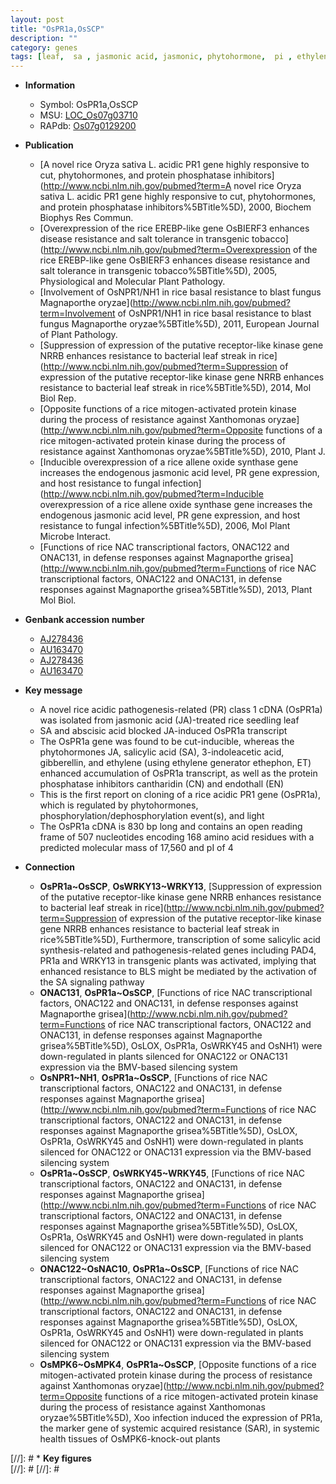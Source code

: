 ```yaml
---
layout: post
title: "OsPR1a,OsSCP"
description: ""
category: genes
tags: [leaf,  sa , jasmonic acid, jasmonic, phytohormone,  pi , ethylene, salicylic acid, gibberellin, seedling]
---
```


* **Information**  
    + Symbol: OsPR1a,OsSCP  
    + MSU: [LOC_Os07g03710](http://rice.plantbiology.msu.edu/cgi-bin/ORF_infopage.cgi?orf=LOC_Os07g03710)  
    + RAPdb: [Os07g0129200](http://rapdb.dna.affrc.go.jp/viewer/gbrowse_details/irgsp1?name=Os07g0129200)  

* **Publication**  
    + [A novel rice Oryza sativa L. acidic PR1 gene highly responsive to cut, phytohormones, and protein phosphatase inhibitors](http://www.ncbi.nlm.nih.gov/pubmed?term=A novel rice Oryza sativa L. acidic PR1 gene highly responsive to cut, phytohormones, and protein phosphatase inhibitors%5BTitle%5D), 2000, Biochem Biophys Res Commun.
    + [Overexpression of the rice EREBP-like gene OsBIERF3 enhances disease resistance and salt tolerance in transgenic tobacco](http://www.ncbi.nlm.nih.gov/pubmed?term=Overexpression of the rice EREBP-like gene OsBIERF3 enhances disease resistance and salt tolerance in transgenic tobacco%5BTitle%5D), 2005, Physiological and Molecular Plant Pathology.
    + [Involvement of OsNPR1/NH1 in rice basal resistance to blast fungus Magnaporthe oryzae](http://www.ncbi.nlm.nih.gov/pubmed?term=Involvement of OsNPR1/NH1 in rice basal resistance to blast fungus Magnaporthe oryzae%5BTitle%5D), 2011, European Journal of Plant Pathology.
    + [Suppression of expression of the putative receptor-like kinase gene NRRB enhances resistance to bacterial leaf streak in rice](http://www.ncbi.nlm.nih.gov/pubmed?term=Suppression of expression of the putative receptor-like kinase gene NRRB enhances resistance to bacterial leaf streak in rice%5BTitle%5D), 2014, Mol Biol Rep.
    + [Opposite functions of a rice mitogen-activated protein kinase during the process of resistance against Xanthomonas oryzae](http://www.ncbi.nlm.nih.gov/pubmed?term=Opposite functions of a rice mitogen-activated protein kinase during the process of resistance against Xanthomonas oryzae%5BTitle%5D), 2010, Plant J.
    + [Inducible overexpression of a rice allene oxide synthase gene increases the endogenous jasmonic acid level, PR gene expression, and host resistance to fungal infection](http://www.ncbi.nlm.nih.gov/pubmed?term=Inducible overexpression of a rice allene oxide synthase gene increases the endogenous jasmonic acid level, PR gene expression, and host resistance to fungal infection%5BTitle%5D), 2006, Mol Plant Microbe Interact.
    + [Functions of rice NAC transcriptional factors, ONAC122 and ONAC131, in defense responses against Magnaporthe grisea](http://www.ncbi.nlm.nih.gov/pubmed?term=Functions of rice NAC transcriptional factors, ONAC122 and ONAC131, in defense responses against Magnaporthe grisea%5BTitle%5D), 2013, Plant Mol Biol.

* **Genbank accession number**  
    + [AJ278436](http://www.ncbi.nlm.nih.gov/nuccore/AJ278436)
    + [AU163470](http://www.ncbi.nlm.nih.gov/nuccore/AU163470)
    + [AJ278436](http://www.ncbi.nlm.nih.gov/nuccore/AJ278436)
    + [AU163470](http://www.ncbi.nlm.nih.gov/nuccore/AU163470)

* **Key message**  
    + A novel rice acidic pathogenesis-related (PR) class 1 cDNA (OsPR1a) was isolated from jasmonic acid (JA)-treated rice seedling leaf
    + SA and abscisic acid blocked JA-induced OsPR1a transcript
    + The OsPR1a gene was found to be cut-inducible, whereas the phytohormones JA, salicylic acid (SA), 3-indoleacetic acid, gibberellin, and ethylene (using ethylene generator ethephon, ET) enhanced accumulation of OsPR1a transcript, as well as the protein phosphatase inhibitors cantharidin (CN) and endothall (EN)
    + This is the first report on cloning of a rice acidic PR1 gene (OsPR1a), which is regulated by phytohormones, phosphorylation/dephosphorylation event(s), and light
    + The OsPR1a cDNA is 830 bp long and contains an open reading frame of 507 nucleotides encoding 168 amino acid residues with a predicted molecular mass of 17,560 and pI of 4

* **Connection**  
    + __OsPR1a~OsSCP__, __OsWRKY13~WRKY13__, [Suppression of expression of the putative receptor-like kinase gene NRRB enhances resistance to bacterial leaf streak in rice](http://www.ncbi.nlm.nih.gov/pubmed?term=Suppression of expression of the putative receptor-like kinase gene NRRB enhances resistance to bacterial leaf streak in rice%5BTitle%5D), Furthermore, transcription of some salicylic acid synthesis-related and pathogenesis-related genes including PAD4, PR1a and WRKY13 in transgenic plants was activated, implying that enhanced resistance to BLS might be mediated by the activation of the SA signaling pathway
    + __ONAC131__, __OsPR1a~OsSCP__, [Functions of rice NAC transcriptional factors, ONAC122 and ONAC131, in defense responses against Magnaporthe grisea](http://www.ncbi.nlm.nih.gov/pubmed?term=Functions of rice NAC transcriptional factors, ONAC122 and ONAC131, in defense responses against Magnaporthe grisea%5BTitle%5D), OsLOX, OsPR1a, OsWRKY45 and OsNH1) were down-regulated in plants silenced for ONAC122 or ONAC131 expression via the BMV-based silencing system
    + __OsNPR1~NH1__, __OsPR1a~OsSCP__, [Functions of rice NAC transcriptional factors, ONAC122 and ONAC131, in defense responses against Magnaporthe grisea](http://www.ncbi.nlm.nih.gov/pubmed?term=Functions of rice NAC transcriptional factors, ONAC122 and ONAC131, in defense responses against Magnaporthe grisea%5BTitle%5D), OsLOX, OsPR1a, OsWRKY45 and OsNH1) were down-regulated in plants silenced for ONAC122 or ONAC131 expression via the BMV-based silencing system
    + __OsPR1a~OsSCP__, __OsWRKY45~WRKY45__, [Functions of rice NAC transcriptional factors, ONAC122 and ONAC131, in defense responses against Magnaporthe grisea](http://www.ncbi.nlm.nih.gov/pubmed?term=Functions of rice NAC transcriptional factors, ONAC122 and ONAC131, in defense responses against Magnaporthe grisea%5BTitle%5D), OsLOX, OsPR1a, OsWRKY45 and OsNH1) were down-regulated in plants silenced for ONAC122 or ONAC131 expression via the BMV-based silencing system
    + __ONAC122~OsNAC10__, __OsPR1a~OsSCP__, [Functions of rice NAC transcriptional factors, ONAC122 and ONAC131, in defense responses against Magnaporthe grisea](http://www.ncbi.nlm.nih.gov/pubmed?term=Functions of rice NAC transcriptional factors, ONAC122 and ONAC131, in defense responses against Magnaporthe grisea%5BTitle%5D), OsLOX, OsPR1a, OsWRKY45 and OsNH1) were down-regulated in plants silenced for ONAC122 or ONAC131 expression via the BMV-based silencing system
    + __OsMPK6~OsMPK4__, __OsPR1a~OsSCP__, [Opposite functions of a rice mitogen-activated protein kinase during the process of resistance against Xanthomonas oryzae](http://www.ncbi.nlm.nih.gov/pubmed?term=Opposite functions of a rice mitogen-activated protein kinase during the process of resistance against Xanthomonas oryzae%5BTitle%5D), Xoo infection induced the expression of PR1a, the marker gene of systemic acquired resistance (SAR), in systemic health tissues of OsMPK6-knock-out plants

[//]: # * **Key figures**  
[//]: # 
[//]: # 
